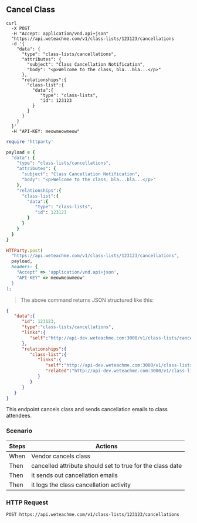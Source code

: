 ## Cancel Class

```shell
curl 
  -X POST
  -H "Accept: application/vnd.api+json" 
  "https://api.weteachme.com/v1/class-lists/123123/cancellations
  -d '{
    "data": {
      "type": "class-lists/cancellations",
      "attributes": {
        "subject": "Class Cancellation Notification",
        "body": "<p>Welcome to the class, bla...bla...</p>"
      },
      "relationships":{
        "class-list":{
          "data":{
             "type": "class-lists",
             "id": 123123
          }
        }
      }
    }
  }'
  -H "API-KEY: meowmeowmeow"
```

```ruby
require 'httparty'

payload = {
  "data": {
    "type": "class-lists/cancellations",
    "attributes": {
      "subject": "Class Cancellation Notification",
      "body": "<p>Welcome to the class, bla...bla...</p>"
    },
    "relationships":{
      "class-list":{
        "data":{
           "type": "class-lists",
           "id": 123123
        }
      }
    }
  }
}

HTTParty.post(
  "https://api.weteachme.com/v1/class-lists/123123/cancellations",
  payload,
  headers: {
    "Accept" => 'application/vnd.api+json', 
    "API-KEY" => meowmeowmeow"
  }
);

```

> The above command returns JSON structured like this:

```json
{
   "data":{
      "id": 123123,
      "type":"class-lists/cancellations",
      "links":{
         "self":"http://api-dev.weteachme.com:3000/v1/class-lists/cancellations/123123"
      },
      "relationships":{
         "class-list":{
            "links":{
               "self":"http://api-dev.weteachme.com:3000/v1/class-lists/cancellations/123123/relationships/class-list",
               "related":"http://api-dev.weteachme.com:3000/v1/class-lists/cancellations/123123/class-list"
            }
         }
      }
   }
}
```

This endpoint cancels class and sends cancellation emails to class attendees.

### Scenario

Steps      | Actions
---------- | -------
When | Vendor cancels class
Then | cancelled attribute should set to true for the class date
Then | it sends out cancellation emails
Then | it logs the class cancellation activity


### HTTP Request

`POST https://api.weteachme.com/v1/class-lists/123123/cancellations`
